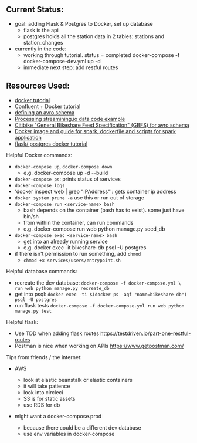 ## Current Status:
- goal: adding Flask & Postgres to Docker, set up database
  - flask is the api
  - postgres holds all the station data in 2 tables: stations and station_changes
- currently in the code:
  - working through tutorial. status = completed docker-compose -f docker-compose-dev.yml up -d
  - immediate next step: add restful routes


## Resources Used:
- [docker tutorial](https://docs.docker.com/get-started/part4/#set-up-your-swarm)
- [Confluent + Docker tutorial](https://docs.confluent.io/current/installation/docker/docs/quickstart.html)
- [defining an avro schema](https://avro.apache.org/docs/1.8.2/gettingstartedpython.html)
- [Processing streamining.io data code example](https://github.com/streamdataio/streamdataio-python/blob/master/client.py)
- [Citibike "General Bikeshare Feed Specification" (GBFS) for avro schema](https://github.com/NABSA/gbfs/blob/master/gbfs.md#station_statusjson)
- [Docker image and guide for spark, dockerfile and scripts for spark application](https://github.com/mjhea0/flask-spark-docker)
- [flask/ postgres docker tutorial](https://testdriven.io/part-one-postgres-setup)

Helpful Docker commands:
  - `docker-compose up`, `docker-compose down`
    - e.g. docker-compose up -d --build 
  - `docker-compose ps`: prints status of services
  - `docker-compose logs`
  - 'docker inspect web | grep "IPAddress"': gets container ip address
  - `docker system prune -a` use this or run out of storage
  - `docker-compose run <service-name> bash`
    - bash depends on the container (bash has to exist). some just have bin/sh
    - from within the container, can run commands
    - e.g. docker-compose run web python manage.py seed_db
  - `docker-compose exec <service-name> bash`
    - get into an already running service
    - e.g. docker exec -it bikeshare-db psql -U postgres
  - if there isn't permission to run something, add `chmod`
    - `chmod +x services/users/entrypoint.sh`

Helpful database commands:
- recreate the dev database: `docker-compose -f docker-compose.yml \
  run web python manage.py recreate_db`
- get into psql: `docker exec -ti $(docker ps -aqf "name=bikeshare-db") psql -U postgres`
- run flask tests `docker-compose -f docker-compose.yml run web python manage.py test`

Helpful flask:
- Use TDD when adding flask routes https://testdriven.io/part-one-restful-routes
- Postman is nice when working on APIs https://www.getpostman.com/

Tips from friends / the internet:
- AWS
    - look at elastic beanstalk or elastic containers
    - it will take patience
    - look into circleci
    - S3 is for static assets
    - use RDS for db

- might want a docker-compose.prod
    - because there could be a different dev database
    - use env variables in docker-compose
